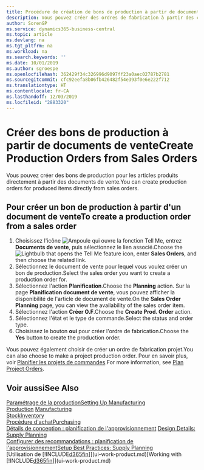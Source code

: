```yaml
---
title: Procédure de création de bons de production à partir de documents de vente | Microsoft Docs
description: Vous pouvez créer des ordres de fabrication à partir des commandes vente dans le département Ventes & marketing.
author: SorenGP
ms.service: dynamics365-business-central
ms.topic: article
ms.devlang: na
ms.tgt_pltfrm: na
ms.workload: na
ms.search.keywords: ''
ms.date: 10/01/2019
ms.author: sgroespe
ms.openlocfilehash: 362429f34c326996d9097ff23a0aec02787b2781
ms.sourcegitcommit: cfc92eefa8b06fb426482f54e393f0e6e222f712
ms.translationtype: HT
ms.contentlocale: fr-CA
ms.lasthandoff: 12/03/2019
ms.locfileid: "2883320"
---
```

# <a name="create-production-orders-from-sales-orders"></a><span data-ttu-id="7cb87-103">Créer des bons de production à partir de documents de vente</span><span class="sxs-lookup"><span data-stu-id="7cb87-103">Create Production Orders from Sales Orders</span></span>
<span data-ttu-id="7cb87-104">Vous pouvez créer des bons de production pour les articles produits directement à partir des documents de vente.</span><span class="sxs-lookup"><span data-stu-id="7cb87-104">You can create production orders for produced items directly from sales orders.</span></span>  

## <a name="to-create-a-production-order-from-a-sales-order"></a><span data-ttu-id="7cb87-105">Pour créer un bon de production à partir d'un document de vente</span><span class="sxs-lookup"><span data-stu-id="7cb87-105">To create a production order from a sales order</span></span>  

1.  <span data-ttu-id="7cb87-106">Choisissez l'icône ![Ampoule qui ouvre la fonction Tell Me](media/ui-search/search_small.png "Dites-moi ce que vous voulez faire"), entrez **Documents de vente**, puis sélectionnez le lien associé.</span><span class="sxs-lookup"><span data-stu-id="7cb87-106">Choose the ![Lightbulb that opens the Tell Me feature](media/ui-search/search_small.png "Tell me what you want to do") icon, enter **Sales Orders**, and then choose the related link.</span></span>  
2.  <span data-ttu-id="7cb87-107">Sélectionnez le document de vente pour lequel vous voulez créer un bon de production.</span><span class="sxs-lookup"><span data-stu-id="7cb87-107">Select the sales order you want to create a production order for.</span></span>  
3.  <span data-ttu-id="7cb87-108">Sélectionnez l'action **Planification**.</span><span class="sxs-lookup"><span data-stu-id="7cb87-108">Choose the **Planning** action.</span></span> <span data-ttu-id="7cb87-109">Sur la page **Planification document de vente**, vous pouvez afficher la disponibilité de l'article de document de vente.</span><span class="sxs-lookup"><span data-stu-id="7cb87-109">On the **Sales Order Planning** page, you can view the availability of the sales order item.</span></span>  
4.  <span data-ttu-id="7cb87-110">Sélectionnez l'action **Créer O.F**.</span><span class="sxs-lookup"><span data-stu-id="7cb87-110">Choose the **Create Prod. Order** action.</span></span>  
5.  <span data-ttu-id="7cb87-111">Sélectionnez l'état et le type de commande.</span><span class="sxs-lookup"><span data-stu-id="7cb87-111">Select the status and order type.</span></span>  
6.  <span data-ttu-id="7cb87-112">Choisissez le bouton **oui** pour créer l'ordre de fabrication.</span><span class="sxs-lookup"><span data-stu-id="7cb87-112">Choose the **Yes** button to create the production order.</span></span>

<span data-ttu-id="7cb87-113">Vous pouvez également choisir de créer un ordre de fabrication projet.</span><span class="sxs-lookup"><span data-stu-id="7cb87-113">You can also choose to make a project production order.</span></span> <span data-ttu-id="7cb87-114">Pour en savoir plus, voir [Planifier les projets de commandes](production-how-to-plan-project-orders.md).</span><span class="sxs-lookup"><span data-stu-id="7cb87-114">For more information, see [Plan Project Orders](production-how-to-plan-project-orders.md).</span></span>   

## <a name="see-also"></a><span data-ttu-id="7cb87-115">Voir aussi</span><span class="sxs-lookup"><span data-stu-id="7cb87-115">See Also</span></span>  
[<span data-ttu-id="7cb87-116">Paramétrage de la production</span><span class="sxs-lookup"><span data-stu-id="7cb87-116">Setting Up Manufacturing</span></span>](production-configure-production-processes.md)  
<span data-ttu-id="7cb87-117">[Production](production-manage-manufacturing.md)  </span><span class="sxs-lookup"><span data-stu-id="7cb87-117">[Manufacturing](production-manage-manufacturing.md)  </span></span>  
[<span data-ttu-id="7cb87-118">Stock</span><span class="sxs-lookup"><span data-stu-id="7cb87-118">Inventory</span></span>](inventory-manage-inventory.md)  
[<span data-ttu-id="7cb87-119">Procédure d'achat</span><span class="sxs-lookup"><span data-stu-id="7cb87-119">Purchasing</span></span>](purchasing-manage-purchasing.md)  
<span data-ttu-id="7cb87-120">[Détails de conception : planification de l'approvisionnement](design-details-supply-planning.md) </span><span class="sxs-lookup"><span data-stu-id="7cb87-120">[Design Details: Supply Planning](design-details-supply-planning.md) </span></span>  
[<span data-ttu-id="7cb87-121">Configurer des recommandations : planification de l'approvisionnement</span><span class="sxs-lookup"><span data-stu-id="7cb87-121">Setup Best Practices: Supply Planning</span></span>](setup-best-practices-supply-planning.md)  
<span data-ttu-id="7cb87-122">[Utilisation de [!INCLUDE[d365fin](includes/d365fin_md.md)]](ui-work-product.md)</span><span class="sxs-lookup"><span data-stu-id="7cb87-122">[Working with [!INCLUDE[d365fin](includes/d365fin_md.md)]](ui-work-product.md)</span></span>
